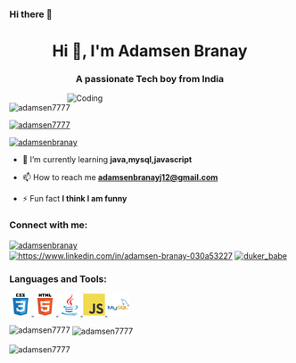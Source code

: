 ### Hi there 👋
<h1 align="center">Hi 👋, I'm Adamsen Branay</h1>
<h3 align="center">A passionate Tech boy from India</h3><img align="right" alt="Coding" width="400" src="https://cdn.dribbble.com/users/1162077/screenshots/3848914/programmer.gif">


<p align="left"> <img src="https://komarev.com/ghpvc/?username=adamsen7777&label=Profile%20views&color=0e75b6&style=flat" alt="adamsen7777" /> </p>

<p align="left"> <a href="https://github.com/ryo-ma/github-profile-trophy"><img src="https://github-profile-trophy.vercel.app/?username=adamsen7777" alt="adamsen7777" /></a> </p>

<p align="left"> <a href="https://twitter.com/adamsenbranay" target="blank"><img src="https://img.shields.io/twitter/follow/adamsenbranay?logo=twitter&style=for-the-badge" alt="adamsenbranay" /></a> </p>

- 🌱 I’m currently learning **java,mysql,javascript**

- 📫 How to reach me **adamsenbranayj12@gmail.com**

- ⚡ Fun fact **I think I am funny**

<h3 align="left">Connect with me:</h3>
<p align="left">
<a href="https://twitter.com/adamsenbranay" target="blank"><img align="center" src="https://raw.githubusercontent.com/rahuldkjain/github-profile-readme-generator/master/src/images/icons/Social/twitter.svg" alt="adamsenbranay" height="30" width="40" /></a>
<a href="https://linkedin.com/in/https://www.linkedin.com/in/adamsen-branay-030a53227" target="blank"><img align="center" src="https://raw.githubusercontent.com/rahuldkjain/github-profile-readme-generator/master/src/images/icons/Social/linked-in-alt.svg" alt="https://www.linkedin.com/in/adamsen-branay-030a53227" height="30" width="40" /></a>
<a href="https://instagram.com/duker_babe" target="blank"><img align="center" src="https://raw.githubusercontent.com/rahuldkjain/github-profile-readme-generator/master/src/images/icons/Social/instagram.svg" alt="duker_babe" height="30" width="40" /></a>
</p>

<h3 align="left">Languages and Tools:</h3>
<p align="left"> <a href="https://www.w3schools.com/css/" target="_blank" rel="noreferrer"> <img src="https://raw.githubusercontent.com/devicons/devicon/master/icons/css3/css3-original-wordmark.svg" alt="css3" width="40" height="40"/> </a> <a href="https://www.w3.org/html/" target="_blank" rel="noreferrer"> <img src="https://raw.githubusercontent.com/devicons/devicon/master/icons/html5/html5-original-wordmark.svg" alt="html5" width="40" height="40"/> </a> <a href="https://www.java.com" target="_blank" rel="noreferrer"> <img src="https://raw.githubusercontent.com/devicons/devicon/master/icons/java/java-original.svg" alt="java" width="40" height="40"/> </a> <a href="https://developer.mozilla.org/en-US/docs/Web/JavaScript" target="_blank" rel="noreferrer"> <img src="https://raw.githubusercontent.com/devicons/devicon/master/icons/javascript/javascript-original.svg" alt="javascript" width="40" height="40"/> </a> <a href="https://www.mysql.com/" target="_blank" rel="noreferrer"> <img src="https://raw.githubusercontent.com/devicons/devicon/master/icons/mysql/mysql-original-wordmark.svg" alt="mysql" width="40" height="40"/> </a> </p>

<p><img align="left" src="https://github-readme-stats.vercel.app/api/top-langs?username=adamsen7777&show_icons=true&locale=en&layout=compact" alt="adamsen7777" /></p>

<p>&nbsp;<img align="center" src="https://github-readme-stats.vercel.app/api?username=adamsen7777&show_icons=true&locale=en" alt="adamsen7777" /></p>

<p><img align="center" src="https://github-readme-streak-stats.herokuapp.com/?user=adamsen7777&" alt="adamsen7777" /></p>

<!--
**Adamsen7777/Adamsen7777** is a ✨ _special_ ✨ repository because its `README.md` (this file) appears on your GitHub profile.

Here are some ideas to get you started:

- 🔭 I’m currently working on ...
- 🌱 I’m currently learning ...
- 👯 I’m looking to collaborate on ...
- 🤔 I’m looking for help with ...
- 💬 Ask me about ...
- 📫 How to reach me: ...
- 😄 Pronouns: ...
- ⚡ Fun fact: ...
-->
